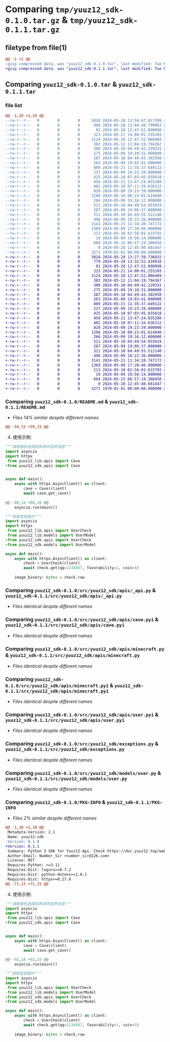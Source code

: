 # Comparing `tmp/yuuz12_sdk-0.1.0.tar.gz` & `tmp/yuuz12_sdk-0.1.1.tar.gz`

## filetype from file(1)

```diff
@@ -1 +1 @@
-gzip compressed data, was "yuuz12_sdk-0.1.0.tar", last modified: Tue May 28 13:04:48 2024, max compression
+gzip compressed data, was "yuuz12_sdk-0.1.1.tar", last modified: Tue May 28 13:32:52 2024, max compression
```

## Comparing `yuuz12_sdk-0.1.0.tar` & `yuuz12_sdk-0.1.1.tar`

### file list

```diff
@@ -1,29 +1,29 @@
--rw-r--r--   0        0        0     3018 2024-05-28 12:54:47.817399 yuuz12_sdk-0.1.0/README.md
--rw-r--r--   0        0        0      488 2024-05-28 13:04:48.799063 yuuz12_sdk-0.1.0/pyproject.toml
--rw-r--r--   0        0        0       91 2024-05-28 12:47:52.090898 yuuz12_sdk-0.1.0/src/yuuz12_sdk/__init__.py
--rw-r--r--   0        0        0      223 2024-05-21 14:00:01.255203 yuuz12_sdk-0.1.0/src/yuuz12_sdk/apis/__init__.py
--rw-r--r--   0        0        0     3124 2024-05-28 12:47:52.066469 yuuz12_sdk-0.1.0/src/yuuz12_sdk/apis/_api.py
--rw-r--r--   0        0        0      302 2024-05-12 11:04:19.794367 yuuz12_sdk-0.1.0/src/yuuz12_sdk/apis/baidu.py
--rw-r--r--   0        0        0      300 2024-05-10 04:49:42.229331 yuuz12_sdk-0.1.0/src/yuuz12_sdk/apis/baidu.pyi
--rw-r--r--   0        0        0      275 2024-05-09 19:10:31.000000 yuuz12_sdk-0.1.0/src/yuuz12_sdk/apis/bangumi.py
--rw-r--r--   0        0        0      287 2024-05-10 04:49:43.382950 yuuz12_sdk-0.1.0/src/yuuz12_sdk/apis/bangumi.pyi
--rw-r--r--   0        0        0      263 2024-05-09 19:03:41.000000 yuuz12_sdk-0.1.0/src/yuuz12_sdk/apis/cave.py
--rw-r--r--   0        0        0      889 2024-05-21 11:35:37.649122 yuuz12_sdk-0.1.0/src/yuuz12_sdk/apis/cave.pyi
--rw-r--r--   0        0        0      237 2024-05-09 19:23:39.000000 yuuz12_sdk-0.1.0/src/yuuz12_sdk/apis/email.py
--rw-r--r--   0        0        0      425 2024-05-10 07:03:45.835018 yuuz12_sdk-0.1.0/src/yuuz12_sdk/apis/email.pyi
--rw-r--r--   0        0        0      456 2024-05-21 13:47:24.035280 yuuz12_sdk-0.1.0/src/yuuz12_sdk/apis/invitation.py
--rw-r--r--   0        0        0      402 2024-05-10 07:11:34.636312 yuuz12_sdk-0.1.0/src/yuuz12_sdk/apis/invitation.pyi
--rw-r--r--   0        0        0      820 2024-05-09 19:23:39.000000 yuuz12_sdk-0.1.0/src/yuuz12_sdk/apis/minecraft.py
--rw-r--r--   0        0        0     1290 2024-05-10 08:23:01.614940 yuuz12_sdk-0.1.0/src/yuuz12_sdk/apis/minecraft.pyi
--rw-r--r--   0        0        0      266 2024-05-09 19:16:12.000000 yuuz12_sdk-0.1.0/src/yuuz12_sdk/apis/prize.py
--rw-r--r--   0        0        0      511 2024-05-10 04:49:54.033919 yuuz12_sdk-0.1.0/src/yuuz12_sdk/apis/prize.pyi
--rw-r--r--   0        0        0      287 2024-05-09 19:06:37.000000 yuuz12_sdk-0.1.0/src/yuuz12_sdk/apis/statistics.py
--rw-r--r--   0        0        0      311 2024-05-10 04:49:55.512140 yuuz12_sdk-0.1.0/src/yuuz12_sdk/apis/statistics.pyi
--rw-r--r--   0        0        0      496 2024-05-09 18:22:36.000000 yuuz12_sdk-0.1.0/src/yuuz12_sdk/apis/user.py
--rw-r--r--   0        0        0     3141 2024-05-21 11:34:20.747172 yuuz12_sdk-0.1.0/src/yuuz12_sdk/apis/user.pyi
--rw-r--r--   0        0        0     1369 2024-05-09 17:20:46.000000 yuuz12_sdk-0.1.0/src/yuuz12_sdk/exceptions.py
--rw-r--r--   0        0        0      213 2024-05-10 02:56:01.633792 yuuz12_sdk-0.1.0/src/yuuz12_sdk/log.py
--rw-r--r--   0        0        0       19 2024-05-09 19:56:14.000000 yuuz12_sdk-0.1.0/src/yuuz12_sdk/models/__init__.py
--rw-r--r--   0        0        0      604 2024-05-15 06:57:19.308450 yuuz12_sdk-0.1.0/src/yuuz12_sdk/models/user.py
--rw-r--r--   0        0        0        0 2024-05-28 12:45:40.681447 yuuz12_sdk-0.1.0/tests/__init__.py
--rw-r--r--   0        0        0     3271 1970-01-01 00:00:00.000000 yuuz12_sdk-0.1.0/PKG-INFO
+-rw-r--r--   0        0        0     3018 2024-05-28 13:27:39.736032 yuuz12_sdk-0.1.1/README.md
+-rw-r--r--   0        0        0      779 2024-05-28 13:32:52.410910 yuuz12_sdk-0.1.1/pyproject.toml
+-rw-r--r--   0        0        0       91 2024-05-28 12:47:52.090898 yuuz12_sdk-0.1.1/src/yuuz12_sdk/__init__.py
+-rw-r--r--   0        0        0      223 2024-05-21 14:00:01.255203 yuuz12_sdk-0.1.1/src/yuuz12_sdk/apis/__init__.py
+-rw-r--r--   0        0        0     3124 2024-05-28 12:47:52.066469 yuuz12_sdk-0.1.1/src/yuuz12_sdk/apis/_api.py
+-rw-r--r--   0        0        0      302 2024-05-12 11:04:19.794367 yuuz12_sdk-0.1.1/src/yuuz12_sdk/apis/baidu.py
+-rw-r--r--   0        0        0      300 2024-05-10 04:49:42.229331 yuuz12_sdk-0.1.1/src/yuuz12_sdk/apis/baidu.pyi
+-rw-r--r--   0        0        0      275 2024-05-09 19:10:31.000000 yuuz12_sdk-0.1.1/src/yuuz12_sdk/apis/bangumi.py
+-rw-r--r--   0        0        0      287 2024-05-10 04:49:43.382950 yuuz12_sdk-0.1.1/src/yuuz12_sdk/apis/bangumi.pyi
+-rw-r--r--   0        0        0      263 2024-05-09 19:03:41.000000 yuuz12_sdk-0.1.1/src/yuuz12_sdk/apis/cave.py
+-rw-r--r--   0        0        0      889 2024-05-21 11:35:37.649122 yuuz12_sdk-0.1.1/src/yuuz12_sdk/apis/cave.pyi
+-rw-r--r--   0        0        0      237 2024-05-09 19:23:39.000000 yuuz12_sdk-0.1.1/src/yuuz12_sdk/apis/email.py
+-rw-r--r--   0        0        0      425 2024-05-10 07:03:45.835018 yuuz12_sdk-0.1.1/src/yuuz12_sdk/apis/email.pyi
+-rw-r--r--   0        0        0      456 2024-05-21 13:47:24.035280 yuuz12_sdk-0.1.1/src/yuuz12_sdk/apis/invitation.py
+-rw-r--r--   0        0        0      402 2024-05-10 07:11:34.636312 yuuz12_sdk-0.1.1/src/yuuz12_sdk/apis/invitation.pyi
+-rw-r--r--   0        0        0      820 2024-05-09 19:23:39.000000 yuuz12_sdk-0.1.1/src/yuuz12_sdk/apis/minecraft.py
+-rw-r--r--   0        0        0     1290 2024-05-10 08:23:01.614940 yuuz12_sdk-0.1.1/src/yuuz12_sdk/apis/minecraft.pyi
+-rw-r--r--   0        0        0      266 2024-05-09 19:16:12.000000 yuuz12_sdk-0.1.1/src/yuuz12_sdk/apis/prize.py
+-rw-r--r--   0        0        0      511 2024-05-10 04:49:54.033919 yuuz12_sdk-0.1.1/src/yuuz12_sdk/apis/prize.pyi
+-rw-r--r--   0        0        0      287 2024-05-09 19:06:37.000000 yuuz12_sdk-0.1.1/src/yuuz12_sdk/apis/statistics.py
+-rw-r--r--   0        0        0      311 2024-05-10 04:49:55.512140 yuuz12_sdk-0.1.1/src/yuuz12_sdk/apis/statistics.pyi
+-rw-r--r--   0        0        0      496 2024-05-09 18:22:36.000000 yuuz12_sdk-0.1.1/src/yuuz12_sdk/apis/user.py
+-rw-r--r--   0        0        0     3141 2024-05-21 11:34:20.747172 yuuz12_sdk-0.1.1/src/yuuz12_sdk/apis/user.pyi
+-rw-r--r--   0        0        0     1369 2024-05-09 17:20:46.000000 yuuz12_sdk-0.1.1/src/yuuz12_sdk/exceptions.py
+-rw-r--r--   0        0        0      213 2024-05-10 02:56:01.633792 yuuz12_sdk-0.1.1/src/yuuz12_sdk/log.py
+-rw-r--r--   0        0        0       19 2024-05-09 19:56:14.000000 yuuz12_sdk-0.1.1/src/yuuz12_sdk/models/__init__.py
+-rw-r--r--   0        0        0      604 2024-05-15 06:57:19.308450 yuuz12_sdk-0.1.1/src/yuuz12_sdk/models/user.py
+-rw-r--r--   0        0        0        0 2024-05-28 12:45:40.681447 yuuz12_sdk-0.1.1/tests/__init__.py
+-rw-r--r--   0        0        0     3271 1970-01-01 00:00:00.000000 yuuz12_sdk-0.1.1/PKG-INFO
```

### Comparing `yuuz12_sdk-0.1.0/README.md` & `yuuz12_sdk-0.1.1/README.md`

 * *Files 14% similar despite different names*

```diff
@@ -59,15 +59,15 @@
 ```
 4. 使用示例:
 
 ```python
 """调用随机选择回声洞中回声信息"""
 import asyncio
 import httpx
-from yuuz12_lib.apis import Cave
+from yuuz12_sdk.apis import Cave
 
 
 async def main():
     async with httpx.AsyncClient() as client:
         cave = Cave(client)
         await cave.get_cave()
         
@@ -80,16 +80,16 @@
     asyncio.run(main())
 ```
 
 ```python
 """获取签到图片"""
 import asyncio
 import httpx
-from yuuz12_lib.apis import UserCheck
-from yuuz12_lib.models import UserModel
+from yuuz12_sdk.apis import UserCheck
+from yuuz12_sdk.models import UserModel
 
 async def main():
     async with httpx.AsyncClient() as client:
         check = UserCheck(client)
         await check.get(qq=1234567, favorability=1, coin=5)
     
     image_binary: bytes = check.raw
```

### Comparing `yuuz12_sdk-0.1.0/src/yuuz12_sdk/apis/_api.py` & `yuuz12_sdk-0.1.1/src/yuuz12_sdk/apis/_api.py`

 * *Files identical despite different names*

### Comparing `yuuz12_sdk-0.1.0/src/yuuz12_sdk/apis/cave.pyi` & `yuuz12_sdk-0.1.1/src/yuuz12_sdk/apis/cave.pyi`

 * *Files identical despite different names*

### Comparing `yuuz12_sdk-0.1.0/src/yuuz12_sdk/apis/minecraft.py` & `yuuz12_sdk-0.1.1/src/yuuz12_sdk/apis/minecraft.py`

 * *Files identical despite different names*

### Comparing `yuuz12_sdk-0.1.0/src/yuuz12_sdk/apis/minecraft.pyi` & `yuuz12_sdk-0.1.1/src/yuuz12_sdk/apis/minecraft.pyi`

 * *Files identical despite different names*

### Comparing `yuuz12_sdk-0.1.0/src/yuuz12_sdk/apis/user.pyi` & `yuuz12_sdk-0.1.1/src/yuuz12_sdk/apis/user.pyi`

 * *Files identical despite different names*

### Comparing `yuuz12_sdk-0.1.0/src/yuuz12_sdk/exceptions.py` & `yuuz12_sdk-0.1.1/src/yuuz12_sdk/exceptions.py`

 * *Files identical despite different names*

### Comparing `yuuz12_sdk-0.1.0/src/yuuz12_sdk/models/user.py` & `yuuz12_sdk-0.1.1/src/yuuz12_sdk/models/user.py`

 * *Files identical despite different names*

### Comparing `yuuz12_sdk-0.1.0/PKG-INFO` & `yuuz12_sdk-0.1.1/PKG-INFO`

 * *Files 2% similar despite different names*

```diff
@@ -1,10 +1,10 @@
 Metadata-Version: 2.1
 Name: yuuz12-sdk
-Version: 0.1.0
+Version: 0.1.1
 Summary: Python 3 SDK for Yuuz12-Api. Check https://doc.yuuz12.top/web/#/5/23 
 Author-Email: Number_Sir <number_sir@126.com>
 License: MIT
 Requires-Python: >=3.11
 Requires-Dist: loguru>=0.7.2
 Requires-Dist: python-dotenv>=1.0.1
 Requires-Dist: httpx>=0.27.0
@@ -71,15 +71,15 @@
 ```
 4. 使用示例:
 
 ```python
 """调用随机选择回声洞中回声信息"""
 import asyncio
 import httpx
-from yuuz12_lib.apis import Cave
+from yuuz12_sdk.apis import Cave
 
 
 async def main():
     async with httpx.AsyncClient() as client:
         cave = Cave(client)
         await cave.get_cave()
         
@@ -92,16 +92,16 @@
     asyncio.run(main())
 ```
 
 ```python
 """获取签到图片"""
 import asyncio
 import httpx
-from yuuz12_lib.apis import UserCheck
-from yuuz12_lib.models import UserModel
+from yuuz12_sdk.apis import UserCheck
+from yuuz12_sdk.models import UserModel
 
 async def main():
     async with httpx.AsyncClient() as client:
         check = UserCheck(client)
         await check.get(qq=1234567, favorability=1, coin=5)
     
     image_binary: bytes = check.raw
```

